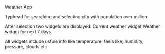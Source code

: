 Weather App

Typhead for searching and selecting city with population over million

After selection two widgets are displayed:
  Current weather widget
  Weather widget for next 7 days

All widgets include usfule info like temperature, feels like, humidity, pressure, clouds etc
